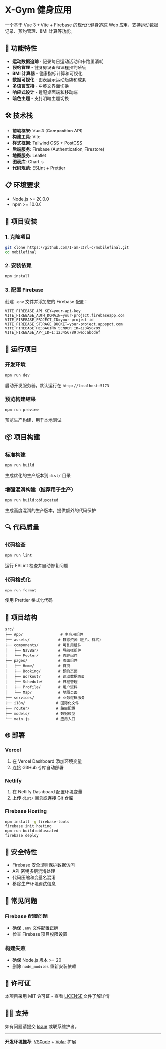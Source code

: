 # X-Gym 健身应用

一个基于 Vue 3 + Vite + Firebase 的现代化健身追踪 Web 应用，支持运动数据记录、预约管理、BMI 计算等功能。

## 🚀 功能特性

- **运动数据追踪** - 记录每日运动活动和卡路里消耗
- **预约管理** - 健身房设备和课程预约系统
- **BMI 计算器** - 健康指标计算和可视化
- **数据可视化** - 图表展示运动趋势和成果
- **多语言支持** - 中英文界面切换
- **响应式设计** - 适配桌面端和移动端
- **暗色主题** - 支持明暗主题切换

## 🛠️ 技术栈

- **前端框架**: Vue 3 (Composition API)
- **构建工具**: Vite
- **样式框架**: Tailwind CSS + PostCSS
- **后端服务**: Firebase (Authentication, Firestore)
- **地图服务**: Leaflet
- **图表库**: Chart.js
- **代码规范**: ESLint + Prettier

## 📋 环境要求

- Node.js >= 20.0.0
- npm >= 10.0.0

## 🔧 项目安装

### 1. 克隆项目
```bash
git clone https://github.com/I-am-ctrl-c/mobilefinal.git
cd mobilefinal
```

### 2. 安装依赖
```bash
npm install
```

### 3. 配置 Firebase
创建 `.env` 文件并添加您的 Firebase 配置：
```env
VITE_FIREBASE_API_KEY=your-api-key
VITE_FIREBASE_AUTH_DOMAIN=your-project.firebaseapp.com
VITE_FIREBASE_PROJECT_ID=your-project-id
VITE_FIREBASE_STORAGE_BUCKET=your-project.appspot.com
VITE_FIREBASE_MESSAGING_SENDER_ID=123456789
VITE_FIREBASE_APP_ID=1:123456789:web:abcdef
```

## 🚀 运行项目

### 开发环境
```bash
npm run dev
```
启动开发服务器，默认运行在 `http://localhost:5173`

### 预览构建结果
```bash
npm run preview
```
预览生产构建，用于本地测试

## 📦 项目构建

### 标准构建
```bash
npm run build
```
生成优化的生产版本到 `dist/` 目录

### 增强混淆构建（推荐用于生产）
```bash
npm run build:obfuscated
```
生成高度混淆的生产版本，提供额外的代码保护

## 🔍 代码质量

### 代码检查
```bash
npm run lint
```
运行 ESLint 检查并自动修复问题

### 代码格式化
```bash
npm run format
```
使用 Prettier 格式化代码

## 📁 项目结构

```
src/
├── App/                 # 主应用组件
├── assets/             # 静态资源（图片、样式）
├── components/         # 可复用组件
│   ├── NavBar/         # 导航栏组件
│   └── Footer/         # 页脚组件
├── pages/              # 页面组件
│   ├── Home/           # 首页
│   ├── Booking/        # 预约页面
│   ├── Workout/        # 运动数据页面
│   ├── Schedule/       # 日程管理
│   ├── Profile/        # 用户资料
│   └── Map/            # 地图页面
├── services/           # 业务逻辑服务
├── i18n/              # 国际化文件
├── router/            # 路由配置
├── models/            # 数据模型
└── main.js            # 应用入口
```

## 🌐 部署

### Vercel
1. 在 Vercel Dashboard 添加环境变量
2. 连接 GitHub 仓库自动部署

### Netlify
1. 在 Netlify Dashboard 配置环境变量
2. 上传 `dist/` 目录或连接 Git 仓库

### Firebase Hosting
```bash
npm install -g firebase-tools
firebase init hosting
npm run build:obfuscated
firebase deploy
```

## 🔐 安全特性

- Firebase 安全规则保护数据访问
- API 密钥多层混淆处理
- 代码压缩和变量名混淆
- 移除生产环境调试信息

## 🐛 常见问题

### Firebase 配置问题
- 确保 `.env` 文件配置正确
- 检查 Firebase 项目权限设置

### 构建失败
- 确保 Node.js 版本 >= 20
- 删除 `node_modules` 重新安装依赖

## 📄 许可证

本项目采用 MIT 许可证 - 查看 [LICENSE](LICENSE) 文件了解详情

## 🙋‍♂️ 支持

如有问题请提交 [Issue](https://github.com/I-am-ctrl-c/mobilefinal/issues) 或联系维护者。

---

**开发环境推荐**: [VSCode](https://code.visualstudio.com/) + [Volar](https://marketplace.visualstudio.com/items?itemName=Vue.volar) 扩展
